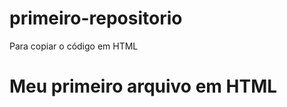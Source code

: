 # primeiro-repositorio

Para copiar o código em HTML
<html>
  <h1> Meu primeiro arquivo em HTML </h1>
</html>

